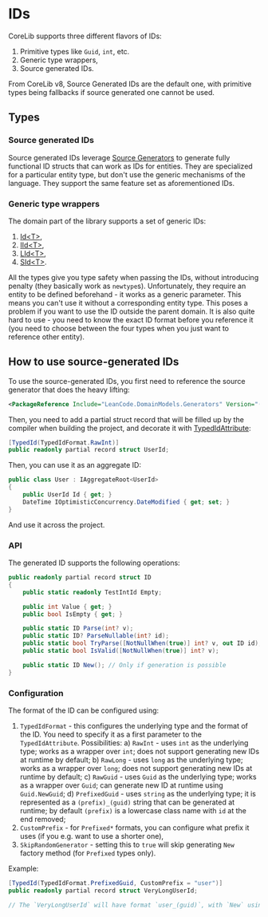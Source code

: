 # IDs

CoreLib supports three different flavors of IDs:

1. Primitive types like `Guid`, `int`, etc.
2. Generic type wrappers,
3. Source generated IDs.

From CoreLib v8, Source Generated IDs are the default one, with primitive types being fallbacks if source generated one cannot be used.

## Types

### Source generated IDs

Source generated IDs leverage [Source Generators](https://learn.microsoft.com/en-us/dotnet/csharp/roslyn-sdk/source-generators-overview) to generate fully functional ID structs that can work as IDs for entities. They are specialized for a particular entity type, but don't use the generic mechanisms of the language. They support the same feature set as aforementioned IDs.

### Generic type wrappers

The domain part of the library supports a set of generic IDs:

1. [Id&lt;T&gt;],
2. [IId&lt;T&gt;],
3. [LId&lt;T&gt;],
4. [SId&lt;T&gt;].

All the types give you type safety when passing the IDs, without introducing penalty (they basically work as `newtype`s). Unfortunately, they require an entity to be defined beforehand - it works as a generic parameter. This means you can't use it without a corresponding entity type. This poses a problem if you want to use the ID outside the parent domain. It is also quite hard to use - you need to know the exact ID format before you reference it (you need to choose between the four types when you just want to reference other entity).

## How to use source-generated IDs

To use the source-generated IDs, you first need to reference the source generator that does the heavy lifting:

```xml
<PackageReference Include="LeanCode.DomainModels.Generators" Version="(version)" OutputItemType="Analyzer" ReferenceOutputAssembly="false" />
```

Then, you need to add a partial struct record that will be filled up by the compiler when building the project, and decorate it with [TypedIdAttribute]:

```cs
[TypedId(TypedIdFormat.RawInt)]
public readonly partial record struct UserId;
```

Then, you can use it as an aggregate ID:

```cs
public class User : IAggregateRoot<UserId>
{
    public UserId Id { get; }
    DateTime IOptimisticConcurrency.DateModified { get; set; }
}
```

And use it across the project.

### API

The generated ID supports the following operations:

```cs
public readonly partial record struct ID
{
    public static readonly TestIntId Empty;

    public int Value { get; }
    public bool IsEmpty { get; }

    public static ID Parse(int? v);
    public static ID? ParseNullable(int? id);
    public static bool TryParse([NotNullWhen(true)] int? v, out ID id);
    public static bool IsValid([NotNullWhen(true)] int? v);

    public static ID New(); // Only if generation is possible
}
```

### Configuration

The format of the ID can be configured using:

1. `TypedIdFormat` - this configures the underlying type and the format of the ID. You need to specify it as a first parameter to the `TypedIdAttribute`. Possibilities:
   a) `RawInt` - uses `int` as the underlying type; works as a wrapper over `int`; does not support generating new IDs at runtime by default;
   b) `RawLong` - uses `long` as the underlying type; works as a wrapper over `long`; does not support generating new IDs at runtime by default;
   c) `RawGuid` - uses `Guid` as the underlying type; works as a wrapper over `Guid`; can generate new ID at runtime using `Guid.NewGuid`;
   d) `PrefixedGuid` - uses `string` as the underlying type; it is represented as a `(prefix)_(guid)` string that can be generated at runtime; by default `(prefix)` is a lowercase class name with `id` at the end removed;
2. `CustomPrefix` - for `Prefixed*` formats, you can configure what prefix it uses (if you e.g. want to use a shorter one),
3. `SkipRandomGenerator` - setting this to `true` will skip generating `New` factory method (for `Prefixed` types only).

Example:

```cs
[TypedId(TypedIdFormat.PrefixedGuid, CustomPrefix = "user")]
public readonly partial record struct VeryLongUserId;

// The `VeryLongUserId` will have format `user_(guid)`, with `New` using `Guid.NewGuid` as random source.
```

[Id&lt;T&gt;]: https://github.com/leancodepl/corelibrary/blob/v8.0-preview/src/Domain/LeanCode.DomainModels/Model/Id.cs
[IId&lt;T&gt;]: https://github.com/leancodepl/corelibrary/blob/v8.0-preview/src/Domain/LeanCode.DomainModels/Model/Id.cs
[LId&lt;T&gt;]: https://github.com/leancodepl/corelibrary/blob/v8.0-preview/src/Domain/LeanCode.DomainModels/Model/Id.cs
[SId&lt;T&gt;]: https://github.com/leancodepl/corelibrary/blob/v8.0-preview/src/Domain/LeanCode.DomainModels/Model/Id.cs
[TypedIdAttribute]: https://github.com/leancodepl/corelibrary/blob/v8.0-preview/src/Domain/LeanCode.DomainModels/Ids/TypedIdAttribute.cs

